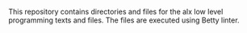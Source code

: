 This repository contains directories and files for the alx low level programming texts and files.
The files are executed using Betty linter.
